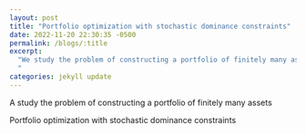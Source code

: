 ```yaml
---
layout: post
title: "Portfolio optimization with stochastic dominance constraints"
date: 2022-11-20 22:30:35 -0500
permalink: /blogs/:title
excerpt:
  "We study the problem of constructing a portfolio of finitely many assets whose return rates are described by a discrete joint distribution. In particular, we study the portfolio optimization via stochastic dominance constraints in the second order.
  "
categories: jekyll update
---
```


<!-- <embed src="/assets/files/Blockchain.pdf" width="500" height="375"  -->
 <!-- type="application/pdf"> -->
<p>A study the problem of constructing a portfolio of finitely many assets</p>
<object data= 
"/assets/files/portfolio_optimization.pdf" width="500" height="375" 
                width="800"
                height="500">
</object>

Portfolio optimization with stochastic dominance constraints